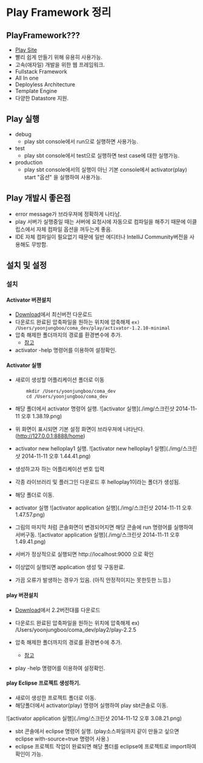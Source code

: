 # Play Framework 정리

## PlayFramework???
* [Play Site](https://www.playframework.com/)
* 빨리 쉽게 만들기 위해 유용히 사용가능.
* 고속(애자일) 개발을 위한 웹 프레임워크.
* Fullstack Framework
* All In one
* Deployless Architecture
* Template Engine
* 다양한 Datastore 지원.

## Play 실행
* debug
	* play sbt console에서 run으로 실행하면 사용가능.
* test
	* play sbt console에서 test으로 실행하면 test case에 대한 실행가능.
* production
	* play sbt console에서의 실행이 아닌 기본 console에서 activator(play) start "옵션" 을 실행하여 사용가능.

## Play 개발시 좋은점
* error message가 브라우져에 정확하게 나타남.
* play 서버가 실행중일 때는 서버에 요청시에 자동으로 컴파일을 해주기 때문에 이클립스에서 자체 컴파일 옵션을 꺼두는게 좋음.
* IDE 자체 컴파일이 필요없기 때문에 일반 에디터나 IntelliJ Community버전을 사용해도 무방함.


## 설치 및 설정
### 설치
#### Activator 버젼설치

* [Download](https://www.playframework.com/download)에서 최신버전 다운로드
* 다운로드 완료된 압축파일을 원하는 위치에 압축해제 
``` ex) /Users/yoonjungboo/coma_dev/play/activator-1.2.10-minimal ```
* 압축 해제한 폴더까지의 경로를 환경변수에 추가.
	* [참고](https://www.playframework.com/documentation/2.3.x/Installing)
* activator -help 명령어를 이용하여 설정확인.

#### Activator 실행
* 새로이 생성할 어플리케이션 폴더로 이동 
	```
    	mkdir /Users/yoonjungboo/coma_dev
		cd /Users/yoonjungboo/coma_dev
    ```
* 해당 폴더에서 activator 명령어 실행.
![activator 실행](./img/스크린샷 2014-11-11 오후 1.38.19.png)
* 위 화면이 표시되면 기본 설정 화면이 브라우져에 나타난다. (http://127.0.0.1:8888/home)
* activator new helloplay1 실행.
![activator new helloplay1 실행](./img/스크린샷 2014-11-11 오후 1.44.41.png)

* 생성하고자 하는 어플리케이션 번호 입력
* 각종 라이브러리 및 플러그인 다운로드 후 helloplay1이라는 폴더가 생성됨.
* 해당 폴더로 이동.
* activator 실행
![activator application 실행](./img/스크린샷 2014-11-11 오후 1.47.57.png)
* 그림의 마지막 처럼 콘솔화면이 변경되어지면 해당 콘솔에 run 명령어를 실행하여 서버구동.
![activator application 실행](./img/스크린샷 2014-11-11 오후 1.49.41.png)
* 서버가 정상적으로 실행되면 http://localhost:9000 으로 확인
* 이상없이 실행되면 application 생성 및 구동완료.
* 가끔 오류가 발생하는 경우가 있음. (아직 안정적이지는 못한듯한 느낌.)


#### play 버젼설치

* [Download](https://www.playframework.com/download#older-versions)에서 2.2버전대를 다운로드
* 다운로드 완료된 압축파일을 원하는 위치에 압축해제 ex) /Users/yoonjungboo/coma_dev/play2/play-2.2.5
* 압축 해제한 폴더까지의 경로를 환경변수에 추가.
	* [참고](https://www.playframework.com/documentation/2.3.x/Installing)

* play -help 명령어를 이용하여 설정확인.


#### play Eclipse 프로젝트 생성하기.

* 새로이 생성한 프로젝트 폴더로 이동.
* 해당폴더에서 activator(play) 명령어 실행하여 play sbt콘솔로 이동.

![activator application 실행](./img/스크린샷 2014-11-12 오후 3.08.21.png)

* sbt 콘솔에서 eclipse 명령어 실행. (play소스파일까지 같이 만들고 싶으면 eclipse with-source=true
 명령어 사용.)
* eclipse 프로젝트 작업이 완료되면 해당 폴더를 eclipse에 프로젝트로 import하여 확인이 가능.